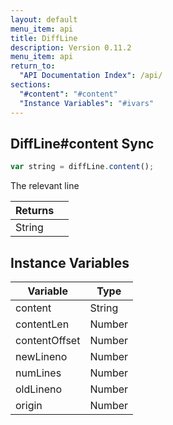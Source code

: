 ```yaml
---
layout: default
menu_item: api
title: DiffLine
description: Version 0.11.2
menu_item: api
return_to:
  "API Documentation Index": /api/
sections:
  "#content": "#content"
  "Instance Variables": "#ivars"
---
```


## <a name="content"></a><span>DiffLine#</span>content <span class="tags"><span class="sync">Sync</span></span>

```js
var string = diffLine.content();
```

The relevant line

| Returns |  |
| --- | --- |
| String |  |

## <a name="ivars"></a>Instance Variables

| Variable | Type |
| --- | --- |
| <a name="content"></a>content | String |
| <a name="contentLen"></a>contentLen | Number |
| <a name="contentOffset"></a>contentOffset | Number |
| <a name="newLineno"></a>newLineno | Number |
| <a name="numLines"></a>numLines | Number |
| <a name="oldLineno"></a>oldLineno | Number |
| <a name="origin"></a>origin | Number |

